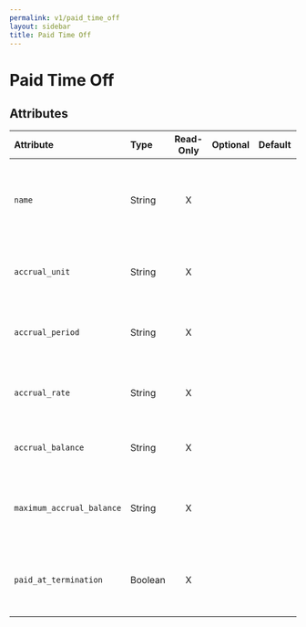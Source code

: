 ```yaml
---
permalink: v1/paid_time_off
layout: sidebar
title: Paid Time Off
---
```


# Paid Time Off

## Attributes

| Attribute                     | Type              | Read-Only | Optional | Default | Description
| :----------                   |:-------------     |:---------:|:--------:|:--------|:-------------
| `name`                        | String            |     X     |          |         | the name of this paid time off type. Currently only 'Vacation Hours' and 'Sick Hours' are supported
| `accrual_unit`                | String            |     X     |          |         | the unit this PTO is accrued in. Currently only 'Hour' is supported
| `accrual_period`              | String            |     X     |          |         | how often the pto accrues. Currently only 'Year' is supported
| `accrual_rate`                | String            |     X     |          |         | the rate at which accrual_unit is accrued per accrual_period
| `accrual_balance`             | String            |     X     |          |         | how many accrual_units have been accrued
| `maximum_accrual_balance`     | String            |     X     |          |         | the maximum accrual allowed. A null value signifies no maximum accrual
| `paid_at_termination`         | Boolean           |     X     |          |         | whether to pay out the accrual_balance to the employee upon their termaination
